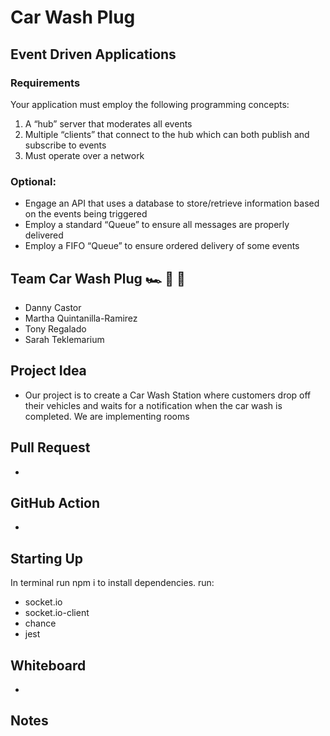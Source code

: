 # Car Wash Plug

## Event Driven Applications
### Requirements

Your application must employ the following programming concepts:
1. A “hub” server that moderates all events
2. Multiple “clients” that connect to the hub which can both publish and subscribe to events
3. Must operate over a network

### Optional:

- Engage an API that uses a database to store/retrieve information based on the events being triggered
- Employ a standard “Queue” to ensure all messages are properly delivered
- Employ a FIFO “Queue” to ensure ordered delivery of some events


## Team Car Wash Plug 🏎️ 🧼 🔌

- Danny Castor
- Martha Quintanilla-Ramirez
- Tony Regalado
- Sarah Teklemarium

## Project Idea
- Our project is to create a Car Wash Station where customers drop off their vehicles and waits for a notification when the car wash is completed. We are implementing rooms

## Pull Request
- 


## GitHub Action
- 


## Starting Up

In terminal run npm i to install dependencies.
run:
  - socket.io
  - socket.io-client
  - chance
  - jest
  

## Whiteboard
- 



## Notes

